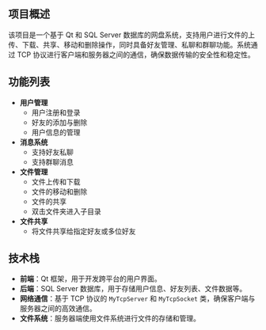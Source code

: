 ## **项目概述**

该项目是一个基于 Qt 和 SQL Server 数据库的网盘系统，支持用户进行文件的上传、下载、共享、移动和删除操作，同时具备好友管理、私聊和群聊功能。系统通过 TCP 协议进行客户端和服务器之间的通信，确保数据传输的安全性和稳定性。

## **功能列表**

- **用户管理**
  - 用户注册和登录
  - 好友的添加与删除
  - 用户信息的管理
- **消息系统**
  - 支持好友私聊
  - 支持群聊消息
- **文件管理**
  - 文件上传和下载
  - 文件的移动和删除
  - 文件的共享
  - 双击文件夹进入子目录
- **文件共享**
  - 将文件共享给指定好友或多位好友

## **技术栈**

- **前端**：Qt 框架，用于开发跨平台的用户界面。
- **后端**：SQL Server 数据库，用于存储用户信息、好友列表、文件数据等。
- **网络通信**：基于 TCP 协议的 `MyTcpServer` 和 `MyTcpSocket` 类，确保客户端与服务器之间的高效通信。
- **文件系统**：服务器端使用文件系统进行文件的存储和管理。
